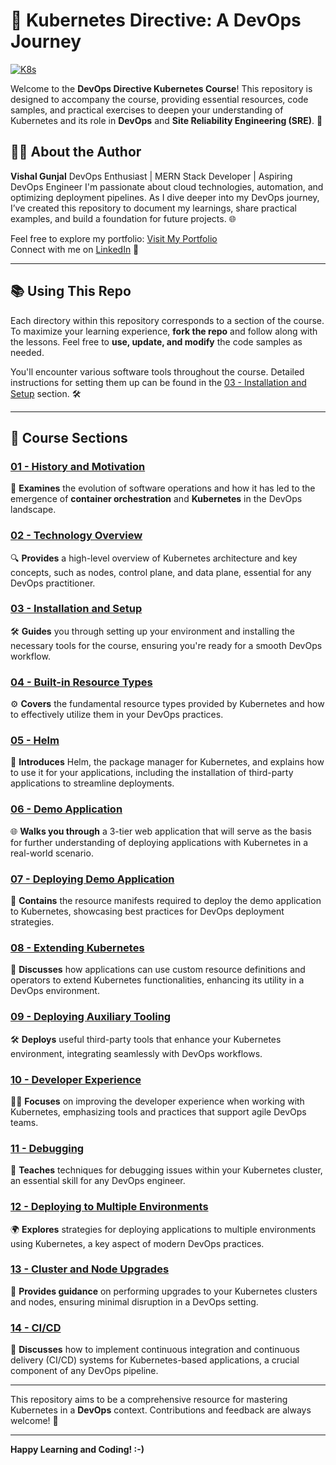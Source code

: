 # 🚀 Kubernetes Directive: A DevOps Journey

[![K8s](https://img.freepik.com/premium-vector/wheel-helm-container-computer-developer-app-concept-business-digital-open-source-program-data-cod_115739-1959.jpg?size=626&ext=jpg&ga=GA1.1.1086359875.1728680661&semt=ais_hybrid)](https://kubernetes.io/)

Welcome to the **DevOps Directive Kubernetes Course**! This repository is designed to accompany the course, providing essential resources, code samples, and practical exercises to deepen your understanding of Kubernetes and its role in **DevOps** and **Site Reliability Engineering (SRE)**. 🌟

## 👨‍💻 About the Author

**Vishal Gunjal**
DevOps Enthusiast | MERN Stack Developer | Aspiring DevOps Engineer
I'm passionate about cloud technologies, automation, and optimizing deployment pipelines. As I dive deeper into my DevOps journey, I’ve created this repository to document my learnings, share practical examples, and build a foundation for future projects. 🌐

Feel free to explore my portfolio: [Visit My Portfolio](https://vishalgunjalswe.vercel.app/)  
Connect with me on [LinkedIn](https://www.linkedin.com/in/vishal-gunjal-) 🤝

---

## 📚 Using This Repo

Each directory within this repository corresponds to a section of the course. To maximize your learning experience, **fork the repo** and follow along with the lessons. Feel free to **use, update, and modify** the code samples as needed.

You'll encounter various software tools throughout the course. Detailed instructions for setting them up can be found in the [03 - Installation and Setup](03-installation-and-setup/README.md) section. 🛠️

---

## 📖 Course Sections

### [01 - History and Motivation](01-history-and-motivation/README.md)  
📜 **Examines** the evolution of software operations and how it has led to the emergence of **container orchestration** and **Kubernetes** in the DevOps landscape.

### [02 - Technology Overview](02-technology-overview/README.md)  
🔍 **Provides** a high-level overview of Kubernetes architecture and key concepts, such as nodes, control plane, and data plane, essential for any DevOps practitioner.

### [03 - Installation and Setup](03-installation-and-setup/README.md)  
🛠️ **Guides** you through setting up your environment and installing the necessary tools for the course, ensuring you're ready for a smooth DevOps workflow.

### [04 - Built-in Resource Types](04-built-in-resource-types/README.md)  
⚙️ **Covers** the fundamental resource types provided by Kubernetes and how to effectively utilize them in your DevOps practices.

### [05 - Helm](05-helm/README.md)  
🎩 **Introduces** Helm, the package manager for Kubernetes, and explains how to use it for your applications, including the installation of third-party applications to streamline deployments.

### [06 - Demo Application](06-demo-application/README.md)  
🌐 **Walks you through** a 3-tier web application that will serve as the basis for further understanding of deploying applications with Kubernetes in a real-world scenario.

### [07 - Deploying Demo Application](07-deploying-demo-application/README.md)  
🚀 **Contains** the resource manifests required to deploy the demo application to Kubernetes, showcasing best practices for DevOps deployment strategies.

### [08 - Extending Kubernetes](08-extending-kubernetes/README.md)  
🔄 **Discusses** how applications can use custom resource definitions and operators to extend Kubernetes functionalities, enhancing its utility in a DevOps environment.

### [09 - Deploying Auxiliary Tooling](09-deploying-auxiliary-tooling/README.md)  
🛠️ **Deploys** useful third-party tools that enhance your Kubernetes environment, integrating seamlessly with DevOps workflows.

### [10 - Developer Experience](10-developer-experience/README.md)  
👩‍💻 **Focuses** on improving the developer experience when working with Kubernetes, emphasizing tools and practices that support agile DevOps teams.

### [11 - Debugging](11-debugging/README.md)  
🐞 **Teaches** techniques for debugging issues within your Kubernetes cluster, an essential skill for any DevOps engineer.

### [12 - Deploying to Multiple Environments](12-deploying-to-multiple-environments/README.md)  
🌍 **Explores** strategies for deploying applications to multiple environments using Kubernetes, a key aspect of modern DevOps practices.

### [13 - Cluster and Node Upgrades](13-cluster-and-node-upgrades/README.md)  
🔧 **Provides guidance** on performing upgrades to your Kubernetes clusters and nodes, ensuring minimal disruption in a DevOps setting.

### [14 - CI/CD](14-cicd/README.md)  
🔄 **Discusses** how to implement continuous integration and continuous delivery (CI/CD) systems for Kubernetes-based applications, a crucial component of any DevOps pipeline.

---

This repository aims to be a comprehensive resource for mastering Kubernetes in a **DevOps** context. Contributions and feedback are always welcome! 🎉

---

**Happy Learning and Coding! :-)**